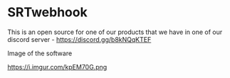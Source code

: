 # SRTwebhook
This is an open source for one of our products that we have in one of our discord server - https://discord.gg/b8kNQqKTEF


Image of the software

https://i.imgur.com/kpEM70G.png

